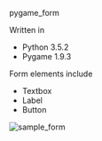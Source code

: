 pygame_form

Written in
- Python 3.5.2
- Pygame 1.9.3

Form elements include
- Textbox
- Label
- Button

![sample_form](https://user-images.githubusercontent.com/7481680/31062142-67e6c48e-a6f6-11e7-8420-9a55cd4042c0.png)
